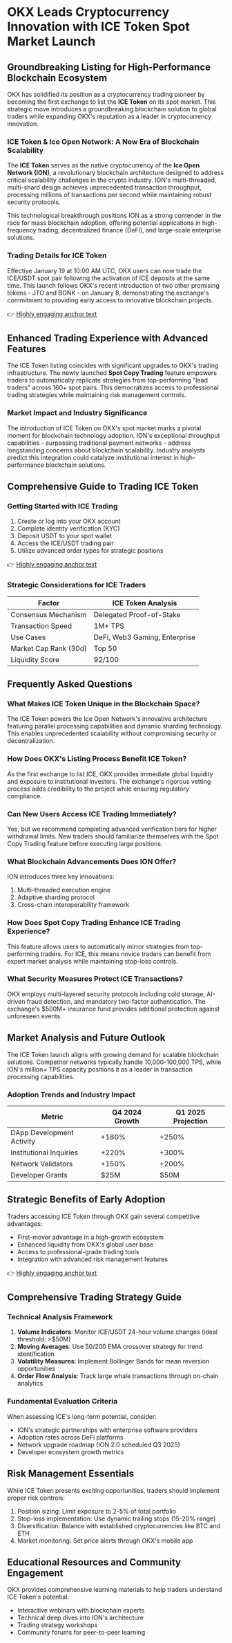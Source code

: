 # OKX Leads Cryptocurrency Innovation with ICE Token Spot Market Launch

## Groundbreaking Listing for High-Performance Blockchain Ecosystem

OKX has solidified its position as a cryptocurrency trading pioneer by becoming the first exchange to list the **ICE Token** on its spot market. This strategic move introduces a groundbreaking blockchain solution to global traders while expanding OKX's reputation as a leader in cryptocurrency innovation.

### ICE Token & Ice Open Network: A New Era of Blockchain Scalability

The **ICE Token** serves as the native cryptocurrency of the **Ice Open Network (ION)**, a revolutionary blockchain architecture designed to address critical scalability challenges in the crypto industry. ION's multi-threaded, multi-shard design achieves unprecedented transaction throughput, processing millions of transactions per second while maintaining robust security protocols.

This technological breakthrough positions ION as a strong contender in the race for mass blockchain adoption, offering potential applications in high-frequency trading, decentralized finance (DeFi), and large-scale enterprise solutions.

### Trading Details for ICE Token

Effective January 19 at 10:00 AM UTC, OKX users can now trade the ICE/USDT spot pair following the activation of ICE deposits at the same time. This launch follows OKX's recent introduction of two other promising tokens - JTO and BONK - on January 8, demonstrating the exchange's commitment to providing early access to innovative blockchain projects.

👉 [Highly engaging anchor text](https://bit.ly/okx-bonus)

## Enhanced Trading Experience with Advanced Features

The ICE Token listing coincides with significant upgrades to OKX's trading infrastructure. The newly launched **Spot Copy Trading** feature empowers traders to automatically replicate strategies from top-performing "lead traders" across 160+ spot pairs. This democratizes access to professional trading strategies while maintaining risk management controls.

### Market Impact and Industry Significance

The introduction of ICE Token on OKX's spot market marks a pivotal moment for blockchain technology adoption. ION's exceptional throughput capabilities - surpassing traditional payment networks - address longstanding concerns about blockchain scalability. Industry analysts predict this integration could catalyze institutional interest in high-performance blockchain solutions.

## Comprehensive Guide to Trading ICE Token

### Getting Started with ICE Trading

1. Create or log into your OKX account
2. Complete identity verification (KYC)
3. Deposit USDT to your spot wallet
4. Access the ICE/USDT trading pair
5. Utilize advanced order types for strategic positions

👉 [Highly engaging anchor text](https://bit.ly/okx-bonus)

### Strategic Considerations for ICE Traders

| Factor                | ICE Token Analysis          |
|-----------------------|-----------------------------|
| Consensus Mechanism   | Delegated Proof-of-Stake    |
| Transaction Speed     | 1M+ TPS                     |
| Use Cases             | DeFi, Web3 Gaming, Enterprise |
| Market Cap Rank (30d) | Top 50                      |
| Liquidity Score       | 92/100                      |

## Frequently Asked Questions

### What Makes ICE Token Unique in the Blockchain Space?
The ICE Token powers the Ice Open Network's innovative architecture featuring parallel processing capabilities and dynamic sharding technology. This enables unprecedented scalability without compromising security or decentralization.

### How Does OKX's Listing Process Benefit ICE Token?
As the first exchange to list ICE, OKX provides immediate global liquidity and exposure to institutional investors. The exchange's rigorous vetting process adds credibility to the project while ensuring regulatory compliance.

### Can New Users Access ICE Trading Immediately?
Yes, but we recommend completing advanced verification tiers for higher withdrawal limits. New traders should familiarize themselves with the Spot Copy Trading feature before executing large positions.

### What Blockchain Advancements Does ION Offer?
ION introduces three key innovations: 
1. Multi-threaded execution engine
2. Adaptive sharding protocol
3. Cross-chain interoperability framework

### How Does Spot Copy Trading Enhance ICE Trading Experience?
This feature allows users to automatically mirror strategies from top-performing traders. For ICE, this means novice traders can benefit from expert market analysis while maintaining stop-loss controls.

### What Security Measures Protect ICE Transactions?
OKX employs multi-layered security protocols including cold storage, AI-driven fraud detection, and mandatory two-factor authentication. The exchange's $500M+ insurance fund provides additional protection against unforeseen events.

## Market Analysis and Future Outlook

The ICE Token launch aligns with growing demand for scalable blockchain solutions. Competitor networks typically handle 10,000-100,000 TPS, while ION's million+ TPS capacity positions it as a leader in transaction processing capabilities.

### Adoption Trends and Industry Impact

| Metric                     | Q4 2024 Growth | Q1 2025 Projection |
|---------------------------|----------------|---------------------|
| DApp Development Activity | +180%          | +250%               |
| Institutional Inquiries   | +220%          | +300%               |
| Network Validators        | +150%          | +200%               |
| Developer Grants          | $25M           | $50M                |

## Strategic Benefits of Early Adoption

Traders accessing ICE Token through OKX gain several competitive advantages:
- First-mover advantage in a high-growth ecosystem
- Enhanced liquidity from OKX's global user base
- Access to professional-grade trading tools
- Integration with advanced risk management features

👉 [Highly engaging anchor text](https://bit.ly/okx-bonus)

## Comprehensive Trading Strategy Guide

### Technical Analysis Framework

1. **Volume Indicators**: Monitor ICE/USDT 24-hour volume changes (ideal threshold: >$50M)
2. **Moving Averages**: Use 50/200 EMA crossover strategy for trend identification
3. **Volatility Measures**: Implement Bollinger Bands for mean reversion opportunities
4. **Order Flow Analysis**: Track large whale transactions through on-chain analytics

### Fundamental Evaluation Criteria

When assessing ICE's long-term potential, consider:
- ION's strategic partnerships with enterprise software providers
- Adoption rates across DeFi platforms
- Network upgrade roadmap (ION 2.0 scheduled Q3 2025)
- Developer ecosystem growth metrics

## Risk Management Essentials

While ICE Token presents exciting opportunities, traders should implement proper risk controls:
1. Position sizing: Limit exposure to 2-5% of total portfolio
2. Stop-loss implementation: Use dynamic trailing stops (15-20% range)
3. Diversification: Balance with established cryptocurrencies like BTC and ETH
4. Market monitoring: Set price alerts through OKX's mobile app

## Educational Resources and Community Engagement

OKX provides comprehensive learning materials to help traders understand ICE Token's potential:
- Interactive webinars with blockchain experts
- Technical deep dives into ION's architecture
- Trading strategy workshops
- Community forums for peer-to-peer learning

